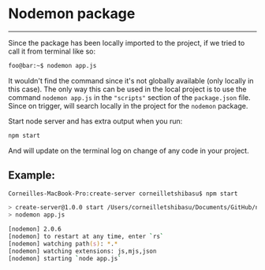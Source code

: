 # Nodemon package
 - - - - - - - - - - 

Since the package has been locally imported to the project,  if we tried to call it from terminal like so:

```zsh
foo@bar:~$ nodemon app.js
```
It wouldn't find the command since it's not globally available (only locally in this case). The only way this can be used in the local project is to use the command ```nodemon app.js``` in the ```"scripts"``` section of the ```package.json``` file. Since on trigger, will search locally in the project for the ```nodemon``` package.

Start node server and has extra output when you run:

```zsh
npm start
```

And will update on the terminal log on change of any code in your project.

## Example:

```zsh
Corneilles-MacBook-Pro:create-server corneilletshibasu$ npm start

> create-server@1.0.0 start /Users/corneilletshibasu/Documents/GitHub/node-improve-dev/create-server
> nodemon app.js

[nodemon] 2.0.6
[nodemon] to restart at any time, enter `rs`
[nodemon] watching path(s): *.*
[nodemon] watching extensions: js,mjs,json
[nodemon] starting `node app.js`

```